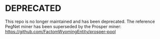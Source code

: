 # DEPRECATED

This repo is no longer maintained and has been deprecated. The reference PegNet miner has been superseded by the Prosper miner: https://github.com/FactomWyomingEntity/prosper-pool
